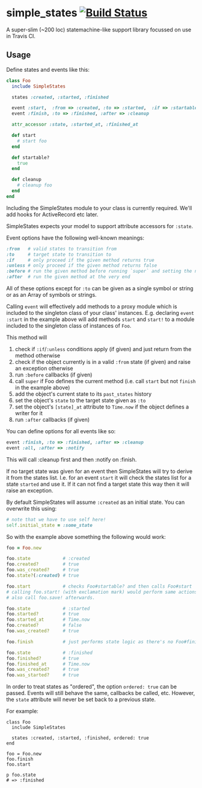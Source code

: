 # simple\_states [![Build Status](https://secure.travis-ci.org/svenfuchs/simple_states.png)](http://travis-ci.org/svenfuchs/simple_states)

A super-slim (~200 loc) statemachine-like support library focussed on use in
Travis CI.

## Usage

Define states and events like this:

``` ruby
class Foo
  include SimpleStates

  states :created, :started, :finished

  event :start,  :from => :created, :to => :started,  :if => :startable?
  event :finish, :to => :finished, :after => :cleanup

  attr_accessor :state, :started_at, :finished_at

  def start
    # start foo
  end

  def startable?
    true
  end

  def cleanup
    # cleanup foo
  end
end
```

Including the SimpleStates module to your class is currently required. We'll add
hooks for ActiveRecord etc later.

SimpleStates expects your model to support attribute accessors for `:state`.

Event options have the following well-known meanings:

``` ruby
:from   # valid states to transition from
:to     # target state to transition to
:if     # only proceed if the given method returns true
:unless # only proceed if the given method returns false
:before # run the given method before running `super` and setting the new state
:after  # run the given method at the very end
```

All of these options except for `:to` can be given as a single symbol or string or
as an Array of symbols or strings.

Calling `event` will effectively add methods to a proxy module which is
included to the singleton class of your class' instances. E.g. declaring `event
:start` in the example above will add methods `start` and `start!` to a module
included to the singleton class of instances of `Foo`.

This method will

1. check if `:if`/`:unless` conditions apply (if given) and just return from the method otherwise
2. check if the object currently is in a valid `:from` state (if given) and raise an exception otherwise
3. run `:before` callbacks (if given)
4. call `super` if Foo defines the current method (i.e. call `start` but not `finish` in the example above)
5. add the object's current state to its `past_states` history
6. set the object's `state` to the target state given as `:to`
7. set the object's `[state]_at` attribute to `Time.now` if the object defines a writer for it
8. run `:after` callbacks (if given)

You can define options for all events like so:

``` ruby
event :finish, :to => :finished, :after => :cleanup
event :all, :after => :notify
```

This will call :cleanup first and then :notify on :finish.

If no target state was given for an event then SimpleStates will try to derive
it from the states list. I.e. for an event `start` it will check the states
list for a state `started` and use it. If it can not find a target state this
way then it will raise an exception.

By default SimpleStates will assume `:created` as an initial state. You can
overwrite this using:

``` ruby
# note that we have to use self here!
self.initial_state = :some_state
```

So with the example above something the following would work:

``` ruby
foo = Foo.new

foo.state            # :created
foo.created?         # true
foo.was_created?     # true
foo.state?(:created) # true

foo.start            # checks Foo#startable? and then calls Foo#start
# calling foo.start! (with exclamation mark) would perform same actions as foo.start, but
# also call foo.save! afterwards.

foo.state            # :started
foo.started?         # true
foo.started_at       # Time.now
foo.created?         # false
foo.was_created?     # true

foo.finish           # just performs state logic as there's no Foo#finish

foo.state            # :finished
foo.finished?        # true
foo.finished_at      # Time.now
foo.was_created?     # true
foo.was_started?     # true
```

In order to treat states as "ordered", the option `ordered: true` can be
passed.  Events will still behave the same, callbacks be called, etc. However,
the `state` attribute will never be set back to a previous state.

For example:

```
class Foo
  include SimpleStates

  states :created, :started, :finished, ordered: true
end

foo = Foo.new
foo.finish
foo.start

p foo.state
# => :finished
```
